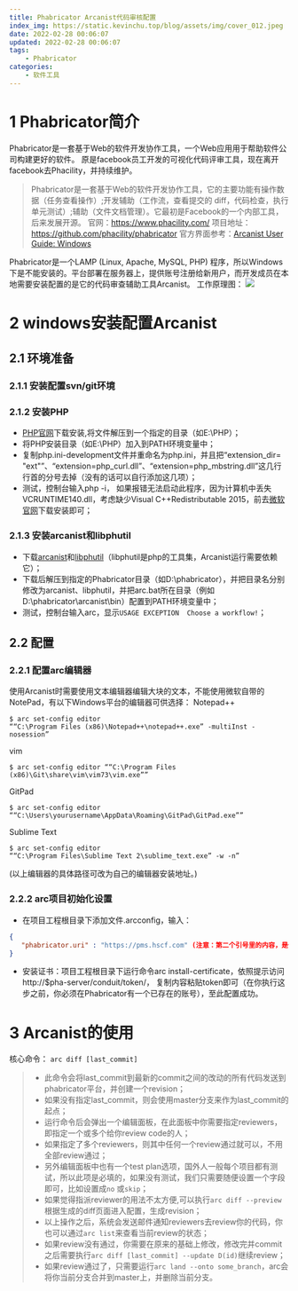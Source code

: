 ```yaml
---
title: Phabricator Arcanist代码审核配置
index_img: https://static.kevinchu.top/blog/assets/img/cover_012.jpeg
date: 2022-02-28 00:06:07
updated: 2022-02-28 00:06:07
tags:
    - Phabricator
categories:
    - 软件工具
---
```

# 1 Phabricator简介
Phabricator是一套基于Web的软件开发协作工具，一个Web应用用于帮助软件公司构建更好的软件。 
原是facebook员工开发的可视化代码评审工具，现在离开facebook去Phacility，并持续维护。 
>Phabricator是一套基于Web的软件开发协作工具，它的主要功能有操作数据（任务查看操作）;开发辅助（工作流，查看提交的 diff，代码检查，执行单元测试）;辅助（文件文档管理）。它最初是Facebook的一个内部工具，后来发展开源。
官网：https://www.phacility.com/
项目地址：https://github.com/phacility/phabricator
官方界面参考：[Arcanist User Guide: Windows](https://secure.phabricator.com/)

Phabricator是一个LAMP (Linux, Apache, MySQL, PHP) 程序，所以Windows下是不能安装的。平台部署在服务器上，提供账号注册给新用户，而开发成员在本地需要安装配置的是它的代码审查辅助工具Arcanist。
工作原理图：
![](https://static.kevinchu.top/blog/public/phabricator-arcanist.png)


# 2 windows安装配置Arcanist

## 2.1 环境准备 

### 2.1.1 安装配置svn/git环境

### 2.1.2 安装PHP
- [PHP官网](https://windows.php.net/download#php-7.3)下载安装,将文件解压到一个指定的目录（如E:\PHP）；
- 将PHP安装目录（如E:\PHP）加入到PATH环境变量中；
- 复制php.ini-development文件并重命名为php.ini，并且把“extension_dir= "ext"”、“extension=php_curl.dll”、“extension=php_mbstring.dll”这几行行首的分号去掉（没有的话可以自行添加这几项）；
- 测试，控制台输入php -i， 如果报错无法启动此程序，因为计算机中丢失 VCRUNTIME140.dll，考虑缺少Visual C++Redistributable 2015，前去[微软官网](https://www.microsoft.com/en-us/download/confirmation.aspx?id=48145)下载安装即可；

### 2.1.3 安装arcanist和libphutil
- 下载[arcanist](https://github.com/facebook/arcanist/archive/master.zip)和[libphutil](https://github.com/facebook/libphutil/archive/master.zip)（libphutil是php的工具集，Arcanist运行需要依赖它）；
- 下载后解压到指定的Phabricator目录（如D:\phabricator），并把目录名分别修改为arcanist、libphutil，并把arc.bat所在目录（例如D:\phabricator\arcanist\bin）配置到PATH环境变量中；
- 测试，控制台输入arc，显示```USAGE EXCEPTION  Choose a workflow!```；


## 2.2 配置
### 2.2.1 配置arc编辑器
使用Arcanist时需要使用文本编辑器编辑大块的文本，不能使用微软自带的NotePad，有以下Windows平台的编辑器可供选择：
Notepad++
```CMD
$ arc set-config editor
““C:\Program Files (x86)\Notepad++\notepad++.exe” -multiInst -nosession”
```
vim
```CMD
$ arc set-config editor ““C:\Program Files (x86)\Git\share\vim\vim73\vim.exe””
```
GitPad
```CMD
$ arc set-config editor ““C:\Users\yourusername\AppData\Roaming\GitPad\GitPad.exe””
```
Sublime Text
```CMD
$ arc set-config editor
““C:\Program Files\Sublime Text 2\sublime_text.exe” -w -n”
```
(以上编辑器的具体路径可改为自己的编辑器安装地址。)

### 2.2.2 arc项目初始化设置
- 在项目工程根目录下添加文件.arcconfig，输入：
```JSON
{
   "phabricator.uri" : "https://pms.hscf.com" (注意：第二个引号里的内容，是你的phabricator的URL)
}
```
- 安装证书：项目工程根目录下运行命令arc install-certificate，依照提示访问http://$pha-server/conduit/token/， 复制内容粘贴token即可（在你执行这步之前，你必须在Phabricator有一个已存在的账号），至此配置成功。


# 3 Arcanist的使用
核心命令：
 ```arc diff [last_commit]```
>- 此命令会将last_commit到最新的commit之间的改动的所有代码发送到phabricator平台，并创建一个revision；
>- 如果没有指定last_commit，则会使用master分支来作为last_commit的起点；
>- 运行命令后会弹出一个编辑面板，在此面板中你需要指定reviewers，即指定一个或多个给你review code的人；
>- 如果指定了多个reviewers，则其中任何一个review通过就可以，不用全部review通过；
>- 另外编辑面板中也有一个test plan选项，国外人一般每个项目都有测试，所以此项是必填的，如果没有测试，我们只需要随便设置一个字段即可，比如设置成```no``` 或```skip```；
>- 如果觉得指派reviewer的用法不太方便,可以执行```arc diff --preview```根据生成的diff页面进入配置，生成revision；
>- 以上操作之后，系统会发送邮件通知reviewers去review你的代码，你也可以通过```arc list```来查看当前review的状态；
>- 如果review没有通过，你需要在原来的基础上修改，修改完并commit之后需要执行```arc diff [last_commit] --update D(id)```继续review；
>- 如果review通过了，只需要运行```arc land --onto some_branch```，arc会将你当前分支合并到master上，并删除当前分支。
